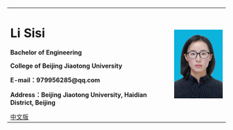 ﻿<div>
<table border="0">
  <tr>
    <td>
      <h1>Li Sisi</h1>
      <p><b>Bachelor of Engineering</b></p>
      <p><b>College of Beijing Jiaotong University</b></p>
      <p><b>E-mail：979956285@qq.com</b></p>
      <p><b>Address：Beijing Jiaotong University, Haidian District, Beijing</b></p>
      <a href="/index.html">中文版</a>
    </td>
    <td width="25%">
      <img src="/zhengjianzhaolss.jpg" width="100%">
    </td>
  </tr>
</table>
</div>
